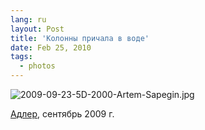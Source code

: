 ```yaml
---
lang: ru
layout: Post
title: 'Колонны причала в воде'
date: Feb 25, 2010
tags:
  - photos
---
```


![2009-09-23-5D-2000-Artem-Sapegin.jpg](photo://341)

[Адлер](http://morning.photos/albums/zubova-schel/), сентябрь 2009 г.
